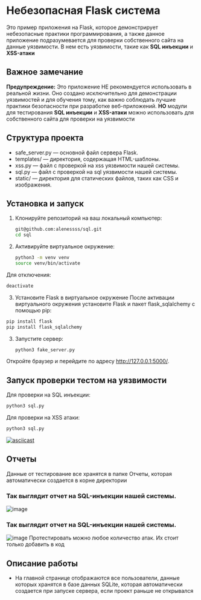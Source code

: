 # Небезопасная Flask система

Это пример приложения на Flask, которое демонстрирует небезопасные практики программирования, а также данное приложение подразумевается для проверки собственного сайта на данные уязвимости. В нем есть уязвимости, такие как **SQL инъекции** и **XSS-атаки**

## Важное замечание

**Предупреждение:** Это приложение НЕ рекомендуется использовать в реальной жизни. Оно создано исключительно для демонстрации уязвимостей и для обучения тому, как важно соблюдать лучшие практики безопасности при разработке веб-приложений. **НО** модули для тестирования **SQL инъекции** и **XSS-атаки** можно использовать для собственного сайта для проверки на уязвимости

## Структура проекта
- safe_server.py — основной файл сервера Flask.
- templates/ — директория, содержащая HTML-шаблоны.
- xss.py — файл с проверкой на xss уязвимости нашей системы.
- sql.py — файл с проверкой на sql уязвимости нашей системы.
- static/ — директория для статических файлов, таких как CSS и изображения.

## Установка и запуск

1. Клонируйте репозиторий на ваш локальный компьютер:

   ```bash
   git@github.com:alenessss/sql.git
   cd sql

2. Активируйте виртуальное окружение:
   ```bash
   python3 -m venv venv
   source venv/bin/activate
   ```
   
Для отключения:
   ```bash
   deactivate
   ```

3. Установите Flask в виртуальное окружение
После активации виртуального окружения установите Flask и пакет flask_sqlalchemy с помощью pip:

```bash
pip install flask
pip install flask_sqlalchemy
```

3. Запустите сервер:

   ```bash
   python3 fake_server.py

Откройте браузер и перейдите по адресу http://127.0.0.1:5000/.

## Запуск проверки тестом на уязвимости 

 Для проверки на SQL инъекции:
```bash
python3 sql.py
```

Для проверки на XSS атаки:
```bash
python3 sql.py
```
[![asciicast](https://asciinema.org/a/fByJzv7balsAVDRR3RnXYoMWf.svg)](https://asciinema.org/a/fByJzv7balsAVDRR3RnXYoMWf)

## Отчеты
Данные от тестирование все хранятся в папке Отчеты, которая автоматически создается в корне директории
### Так выглядит отчет на SQL-инъекции нашей системы.
![image](https://github.com/user-attachments/assets/c3ba9ea9-a0d9-4523-b26d-9e387191333b)
### Так выглядит отчет на SQL-инъекции нашей системы.
![image](https://github.com/user-attachments/assets/194d4a3a-672e-4db4-85e2-3b810b457ee4)
Протестировать можно любое количество атак. Их стоит только добавить в код 

## Описание работы
- На главной странице отображаются все пользователи, данные которых хранятся в базе данных SQLite, которая автоматически создается при запуске сервера, если проект раньше не открывался


